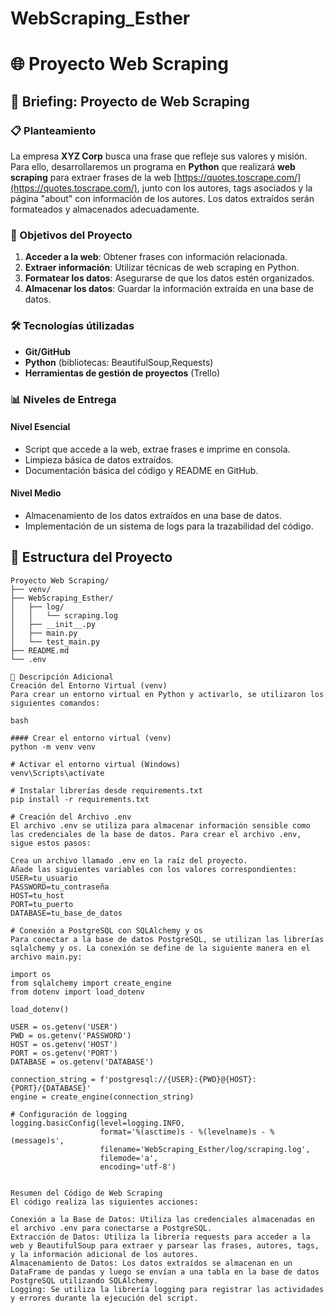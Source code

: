 # WebScraping_Esther
# 🌐 Proyecto Web Scraping

## 📝 Briefing: Proyecto de Web Scraping

### 📋 Planteamiento
La empresa **XYZ Corp** busca una frase que refleje sus valores y misión. Para ello, desarrollaremos un programa en **Python** que realizará **web scraping** para extraer frases de la web [https://quotes.toscrape.com/](https://quotes.toscrape.com/), junto con los autores, tags asociados y la página "about" con información de los autores. Los datos extraídos serán formateados y almacenados adecuadamente.

### 🎯 Objetivos del Proyecto
1. **Acceder a la web**: Obtener frases con información relacionada.
2. **Extraer información**: Utilizar técnicas de web scraping en Python.
3. **Formatear los datos**: Asegurarse de que los datos estén organizados.
4. **Almacenar los datos**: Guardar la información extraída en una base de datos.


### 🛠️ Tecnologías útilizadas
- **Git/GitHub**
- **Python** (bibliotecas: BeautifulSoup,Requests)
- **Herramientas de gestión de proyectos** (Trello)

### 📊 Niveles de Entrega

#### Nivel Esencial
- Script que accede a la web, extrae frases e imprime en consola.
- Limpieza básica de datos extraídos.
- Documentación básica del código y README en GitHub.

#### Nivel Medio
- Almacenamiento de los datos extraídos en una base de datos.
- Implementación de un sistema de logs para la trazabilidad del código.

## 📂 Estructura del Proyecto

```plaintext
Proyecto Web Scraping/
├── venv/
├── WebScraping_Esther/
│   ├── log/
│   │   └── scraping.log
│   ├── __init__.py
│   ├── main.py
│   └── test_main.py
├── README.md
└── .env

🌟 Descripción Adicional
Creación del Entorno Virtual (venv)
Para crear un entorno virtual en Python y activarlo, se utilizaron los siguientes comandos:

bash

#### Crear el entorno virtual (venv)
python -m venv venv

# Activar el entorno virtual (Windows)
venv\Scripts\activate

# Instalar librerías desde requirements.txt
pip install -r requirements.txt

# Creación del Archivo .env
El archivo .env se utiliza para almacenar información sensible como las credenciales de la base de datos. Para crear el archivo .env, sigue estos pasos:

Crea un archivo llamado .env en la raíz del proyecto.
Añade las siguientes variables con los valores correspondientes:
USER=tu_usuario
PASSWORD=tu_contraseña
HOST=tu_host
PORT=tu_puerto
DATABASE=tu_base_de_datos

# Conexión a PostgreSQL con SQLAlchemy y os
Para conectar a la base de datos PostgreSQL, se utilizan las librerías sqlalchemy y os. La conexión se define de la siguiente manera en el archivo main.py:

import os
from sqlalchemy import create_engine
from dotenv import load_dotenv

load_dotenv()

USER = os.getenv('USER')
PWD = os.getenv('PASSWORD')
HOST = os.getenv('HOST')
PORT = os.getenv('PORT')
DATABASE = os.getenv('DATABASE')

connection_string = f'postgresql://{USER}:{PWD}@{HOST}:{PORT}/{DATABASE}'
engine = create_engine(connection_string)

# Configuración de logging
logging.basicConfig(level=logging.INFO,
                    format='%(asctime)s - %(levelname)s - %(message)s',
                    filename='WebScraping_Esther/log/scraping.log',
                    filemode='a',
                    encoding='utf-8')


Resumen del Código de Web Scraping
El código realiza las siguientes acciones:

Conexión a la Base de Datos: Utiliza las credenciales almacenadas en el archivo .env para conectarse a PostgreSQL.
Extracción de Datos: Utiliza la librería requests para acceder a la web y BeautifulSoup para extraer y parsear las frases, autores, tags, y la información adicional de los autores.
Almacenamiento de Datos: Los datos extraídos se almacenan en un DataFrame de pandas y luego se envían a una tabla en la base de datos PostgreSQL utilizando SQLAlchemy.
Logging: Se utiliza la librería logging para registrar las actividades y errores durante la ejecución del script.











